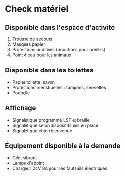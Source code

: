 # Check matériel

## Disponible dans l'espace d'activité
1. Trousse de secours
2. Masques papier
3. Protections auditives (bouchons pour oreilles)
4. Point d'eau pour les animaux

## Disponible dans les toilettes
- Papier toilette, savon
- Protections menstruelles : tampons, serviettes
- Poubelle

## Affichage
- Signalétique programme LSF et braille
- Signalétique selon dispositifs mis en place
- Signalétique chien bienvenue

## Équipement disponible à la demande
- Gilet vibrant
- Lampe d'apoint 
- Chargeur 24V 8A pour les fauteuils électriques
